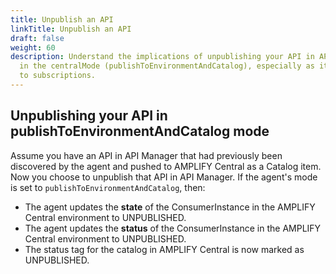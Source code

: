 ```yaml
---
title: Unpublish an API
linkTitle: Unpublish an API
draft: false
weight: 60
description: Understand the implications of unpublishing your API in API Manager
  in the centralMode (publishToEnvironmentAndCatalog), especially as it relates
  to subscriptions.
---
```

## Unpublishing your API in publishToEnvironmentAndCatalog mode

Assume you have an API in API Manager that had previously been discovered by the agent and pushed to AMPLIFY Central as a Catalog item. Now you choose to unpublish that API in API Manager. If the agent's mode is set to `publishToEnvironmentAndCatalog`, then:

* The agent updates the **state** of the ConsumerInstance in the AMPLIFY Central environment to UNPUBLISHED.
* The agent updates the **status** of the ConsumerInstance in the AMPLIFY Central environment to UNPUBLISHED.
* The status tag for the catalog in AMPLIFY Central is now marked as UNPUBLISHED.
